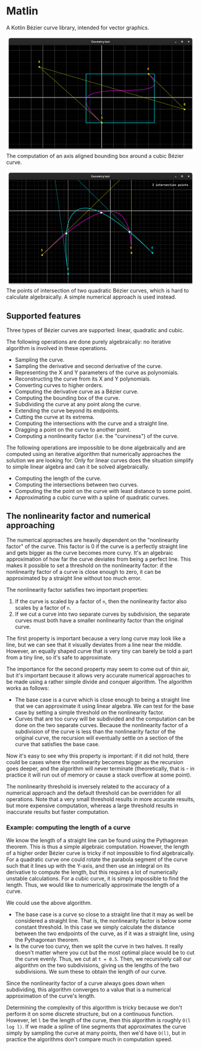 # Matlin
A Kotlin Bézier curve library, intended for vector graphics.

![](bounding_box.png)
The computation of an axis aligned bounding box around a cubic Bézier curve.


![](quad_intersection.png)
The points of intersection of two quadratic Bézier curves, which is hard to calculate algebraically. A simple numerical approach is used instead.

## Supported features
Three types of Bézier curves are supported: linear, quadratic and cubic.

The following operations are done purely algebraically: no iterative algorithm is involved in these operations.
- Sampling the curve.
- Sampling the derivative and second derivative of the curve.
- Representing the X and Y parameters of the curve as polynomials.
- Reconstructing the curve from its X and Y polynomials.
- Converting curves to higher orders.
- Computing the derivative curve as a Bézier curve.
- Computing the bounding box of the curve.
- Subdividing the curve at any point along the curve.
- Extending the curve beyond its endpoints.
- Cutting the curve at its extrema.
- Computing the intersections with the curve and a straight line.
- Dragging a point on the curve to another point.
- Computing a nonlinearity factor (i.e. the "curviness") of the curve.

The following operations are impossible to be done algebraically and are computed using an iterative algorithm that numerically approaches the solution we are looking for. Only for linear curves does the situation simplify to simple linear algebra and can it be solved algebraically.
- Computing the length of the curve.
- Computing the intersections between two curves.
- Computing the the point on the curve with least distance to some point.
- Approximating a cubic curve with a spline of quadratic curves.



## The nonlinearity factor and numerical approaching
The numerical approaches are heavily dependent on the "nonlinearity factor" of the curve. This factor is 0 if the curve is a perfectly straight line and gets bigger as the curve becomes more curvy. It's an algebraic approximation of how far the curve deviates from being a perfect line. This makes it possible to set a threshold on the nonlinearity factor: if the nonlinearity factor of a curve is close enough to zero, it can be approximated by a straight line without too much error.

The nonlinearity factor satisfies two important properties:
1. If the curve is scaled by a factor of `n`, then the nonlinearity factor also scales by a factor of `n`.
2. If we cut a curve into two separate curves by subdivision, the separate curves must both have a smaller nonlinearity factor than the original curve.

The first property is important because a very long curve may look like a line, but we can see that it visually deviates from a line near the middle. However, an equally shaped curve that is very tiny can barely be told a part from a tiny line, so it's safe to approximate.

The importance for the second property may seem to come out of thin air, but it's important because it allows very accurate numerical approaches to be made using a rather simple divide and conquer algorithm. The algorithm works as follows:
- The base case is a curve which is close enough to being a straight line that we can approximate it using linear algebra. We can test for the base case by setting a simple threshold on the nonlinearity factor.
- Curves that are too curvy will be subdivided and the computation can be done on the two separate curves. Because the nonlinearity factor of a subdivision of the curve is less than the nonlinearity factor of the original curve, the recursion will eventually settle on a section of the curve that satisfies the base case.

Now it's easy to see why this property is important: if it did not hold, there could be cases where the nonlinearity becomes bigger as the recursion goes deeper, and the algorithm will never terminate (theoretically, that is - in practice it will run out of memory or cause a stack overflow at some point).

The nonlinearity threshold is inversely related to the accuracy of a numerical approach and the default threshold can be overridden for all operations. Note that a very small threshold results in more accurate results, but more expensive computation, whereas a large threshold results in inaccurate results but faster computation.

### Example: computing the length of a curve
We know the length of a straight line can be found using the Pythagorean theorem. This is thus a simple algebraic computation. However, the length of a higher order Bézier curve is tricky if not impossible to find algebraically. For a quadratic curve one could rotate the parabola segment of the curve such that it lines up with the Y-axis, and then use an integral on its derivative to compute the length, but this requires a lot of numerically unstable calculations. For a cubic curve, it is simply impossible to find the length. Thus, we would like to numerically approximate the length of a curve.

We could use the above algorithm.
- The base case is a curve so close to a straight line that it may as well be considered a straight line. That is, the nonlinearity factor is below some constant threshold. In this case we simply calculate the distance between the two endpoints of the curve, as if it was a straight line, using the Pythagorean theorem.
- Is the curve too curvy, then we split the curve in two halves. It really doesn't matter where you cut but the most optimal place would be to cut the curve evenly. Thus, we cut at `t = 0.5`. Then, we recursively call our algorithm on the two subdivisions, giving us the lengths of the two subdivisions. We sum these to obtain the length of our curve.

Since the nonlinearity factor of a curve always goes down when subdividing, this algorithm converges to a value that is a numerical approximation of the curve's length.

Determining the complexity of this algorithm is tricky because we don't perform it on some discrete structure, but on a continuous function. However, let `l` be the length of the curve, then this algorithm is roughly `O(l log l)`. If we made a spline of line segments that approximates the curve simply by sampling the curve at many points, then we'd have `O(l)`, but in practice the algorithms don't compare much in computation speed.
